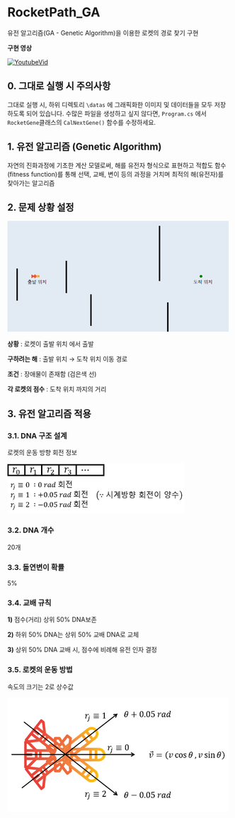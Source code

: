 # RocketPath_GA
유전 알고리즘(GA - Genetic Algorithm)을 이용한 로켓의 경로 찾기 구현


**구현 영상**

[![YoutubeVid](http://img.youtube.com/vi/mjfIOBrU4Sc/0.jpg)](http://www.youtube.com/watch?v=mjfIOBrU4Sc)


## 0. 그대로 실행 시 주의사항
그대로 실행 시, 하위 디렉토리 ```\datas``` 에 그래픽화한 이미지 및 데이터들을 모두 저장하도록 되어 있습니다.
수많은 파일을 생성하고 싶지 않다면, ```Program.cs``` 에서 ```RocketGene```클래스의 ```CalNextGene()``` 함수를 수정하세요.

## 1. 유전 알고리즘 (Genetic Algorithm)
 자연의 진화과정에 기초한 계산 모델로써, 해를 유전자 형식으로 표현하고 적합도 함수(fitness function)를 통해 선택, 교배, 변이 등의 과정을 거치며 최적의 해(유전자)를 찾아가는 알고리즘
 
## 2. 문제 상황 설정
<img src="./images/문제상황.png" alt="Problem_Graphic" width="500"/>

**상황** : 로켓이 출발 위치 에서 출발

**구하려는 해** : 출발 위치 → 도착 위치 이동 경로

**조건** : 장애물이 존재함 (검은색 선)

**각 로켓의 점수** : 도착 위치 까지의 거리

## 3. 유전 알고리즘 적용

### 3.1. DNA 구조 설계
 로켓의 운동 방향 회전 정보

<img src="./images/dna_structure.png" alt="Structure_of_DNA" width="400"/>

### 3.2. DNA 개수
 20개

### 3.3. 돌연변이 확률
 5%

### 3.4. 교배 규칙
**1)** 점수(거리) 상위 50% DNA보존

**2)** 하위 50% DNA는 상위 50% 교배 DNA로 교체

**3)** 상위 50% DNA 교배 시, 점수에 비례해 유전 인자 결정

### 3.5. 로켓의 운동 방법
 속도의 크기는 2로 상수값
 
 <img src="./images/rocket_diagram.png" alt="Rocket_Graphic" width="500"/>
